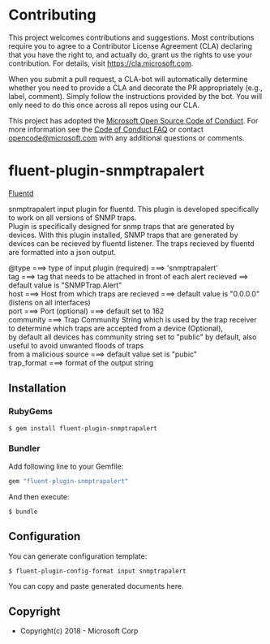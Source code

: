 # Contributing

This project welcomes contributions and suggestions.  Most contributions require you to agree to a
Contributor License Agreement (CLA) declaring that you have the right to, and actually do, grant us
the rights to use your contribution. For details, visit https://cla.microsoft.com.

When you submit a pull request, a CLA-bot will automatically determine whether you need to provide
a CLA and decorate the PR appropriately (e.g., label, comment). Simply follow the instructions
provided by the bot. You will only need to do this once across all repos using our CLA.

This project has adopted the [Microsoft Open Source Code of Conduct](https://opensource.microsoft.com/codeofconduct/).
For more information see the [Code of Conduct FAQ](https://opensource.microsoft.com/codeofconduct/faq/) or
contact [opencode@microsoft.com](mailto:opencode@microsoft.com) with any additional questions or comments.


# fluent-plugin-snmptrapalert

[Fluentd](https://www.fluentd.org/)

 snmptrapalert input plugin for fluentd. This plugin is developed specifically to work on all versions of SNMP traps.                                        
 Plugin is specifically designed for snmp traps that are generated by devices. With this plugin installed, 
 SNMP traps that are generated by devices can be recieved by fluentd listener. The traps recieved by fluentd are formatted into a json output.                                                               
                                                                                                                                                             
 @type ===> type of input plugin (required) ===> 'snmptrapalert'                                                                                             
 tag ===> tag that needs to be attached in front of each alert recieved ==> default value is "SNMPTrap.Alert"                                                
 host ===> Host from which traps are recieved ===> default value is "0.0.0.0" (listens on all interfaces)                                                    
 port ===> Port (optional) ===> default set to 162                                                                                                           
 community ===> Trap Community String which is used by the trap receiver to determine which traps are accepted from a device (Optional),                     
                by default all devices has community string set to "public" by default, also useful to avoid unwanted floods of traps                        
                from a malicious source ===> default value set is "pubic"                                                                                    
 trap_format ===> format of the output string                          

## Installation

### RubyGems

```
$ gem install fluent-plugin-snmptrapalert
```

### Bundler

Add following line to your Gemfile:

```ruby
gem "fluent-plugin-snmptrapalert"
```

And then execute:

```
$ bundle
```

## Configuration

You can generate configuration template:

```
$ fluent-plugin-config-format input snmptrapalert
```

You can copy and paste generated documents here.

## Copyright

* Copyright(c) 2018 - Microsoft Corp
